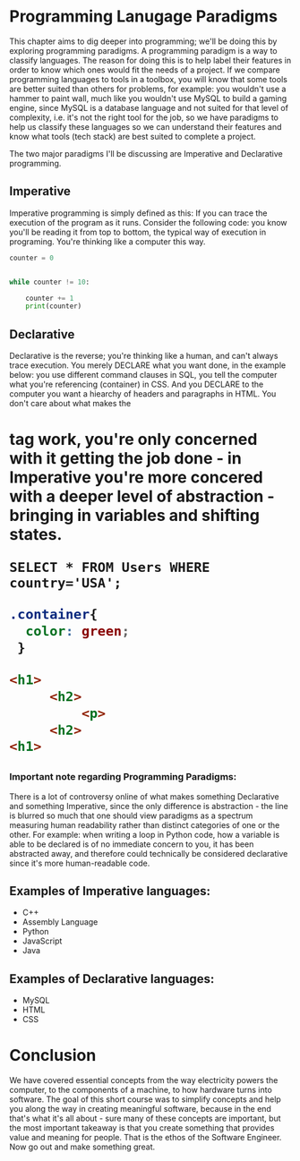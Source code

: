# Programming Lanugage Paradigms

This chapter aims to dig deeper into programming; we'll be doing this by exploring programming paradigms. A programming paradigm is a way to classify languages. The reason for doing this is to help label their features in order to know which ones would fit the needs of a project. If we compare programming languages to tools in a toolbox, you will know that some tools are better suited than others for problems, for example: you wouldn't use a hammer to paint wall, much like you wouldn't use MySQL to build a gaming engine, since MySQL is a database language and not suited for that level of complexity, i.e. it's not the right tool for the job, so we have paradigms to help us classify these languages so we can understand their features and know what tools (tech stack) are best suited to complete a project.

The two major paradigms I'll be discussing are Imperative and Declarative programming.




## Imperative

Imperative programming is simply defined as this: If you can trace the execution of the program as it runs. Consider the following code: you know you'll be reading it from top to bottom, the typical way of execution in programing. You're thinking like a computer this way.

```Python
counter = 0


while counter != 10:

    counter += 1
    print(counter)
```




## Declarative

Declarative is the reverse; you're thinking like a human, and can't always trace execution. You merely DECLARE what you want done, in the example below: you use different command clauses in SQL, you tell the computer what you're referencing (container) in CSS. And you DECLARE to the computer you want a hiearchy of headers and paragraphs in HTML. You don't care about what makes the <h1> tag work, you're only concerned with it getting the job done - in Imperative you're more concered with a deeper level of abstraction - bringing in variables and shifting states.

```MySQL
SELECT * FROM Users WHERE country='USA';
```
```CSS
.container{
  color: green;
 }
 ```
 ```HTML
 <h1>
      <h2>
          <p>
      <h2>
 <h1>
 ```

### Important note regarding Programming Paradigms:

There is a lot of controversy online of what makes something Declarative and something Imperative, since the only difference is abstraction - the line is blurred so much that one should view paradigms as a spectrum measuring human readability rather than distinct categories of one or the other. For example: when writing a loop in Python code, how a variable is able to be declared is of no immediate concern to you, it has been abstracted away, and therefore could technically be considered declarative since it's more human-readable code.

## Examples of Imperative languages:
   
   * C++
   * Assembly Language
   * Python
   * JavaScript
   * Java

## Examples of Declarative languages:
   
   * MySQL
   * HTML
   * CSS
   



# Conclusion

   We have covered essential concepts from the way electricity powers the computer, to the components of a machine, to how hardware turns into software. The goal of this short course was to simplify concepts and help you along the way in creating meaningful software, because in the end that's what it's all about - sure many of these concepts are important, but the most important takeaway is that you create something that provides value and meaning for people. That is the ethos of the Software Engineer. Now go out and make something great.
